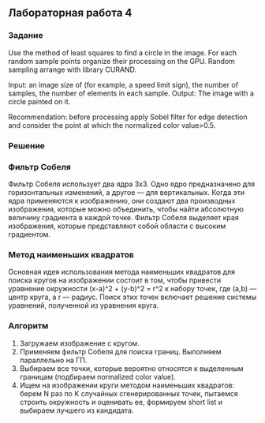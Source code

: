 ## Лабораторная работа 4
### Задание
Use the method of least squares to find a circle in the image. For each random sample points organize their processing on the GPU. Random sampling arrange with library CURAND.

Input: an image size of (for example, a speed limit sign), the number of samples, the number of elements in each sample.
Output: The image with a circle painted on it.

Recommendation: before processing apply Sobel filter for edge detection and consider the point at which the normalized color value>0.5.

### Решение
### Фильтр Собеля
Фильтр Собеля использует два ядра 3x3. Одно ядро предназначено для горизонтальных изменений, а другое — для вертикальных. Когда эти ядра применяются к изображению, они создают два производных изображения, которые можно объединить, чтобы найти абсолютную величину градиента в каждой точке. Фильтр Собеля выделяет края изображения, которые представляют собой области с высоким градиентом.

### Метод наименьших квадратов

Основная идея использования метода наименьших квадратов для поиска кругов на изображении состоит в том, чтобы привести уравнение окружности (x-a)^2 + (y-b)^2 = r^2 к набору точек, где (a,b) — центр круга, а r — радиус. Поиск этих точек включает решение системы уравнений, полученной из уравнения круга.

### Алгоритм

1) Загружаем изображение с кругом.
2) Применяем фильтр Собеля для поиска границ. Выполняем параллельно на ГП.
3) Выбираем все точки, которые вероятно относятся к выделенным границам (подбираем normalized color value).
4) Ищем на изображении круги методом наименьших квадратов: берем N раз по K случайных сгенерированных точек, пытаемся строить окружность и оценивать ее, формируем short list и выбираем лучшего из кандидата.

